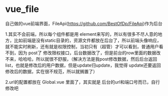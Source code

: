 # vue_file
自己做的vue前端界面，FileApi(https://github.com/BestOfDp/FileApi)作为后台

1.其实不会前端，所以每个组件都是用 element来写的，所以有很多不尽人意的地方，比如前端是没有static目录的，资源文件都放在后台了，所以前端头像响应，就不能实时刷新，还有就是权限控制，当初只有（超管）才可以看到，普通用户看不到，因为 post了 修改限权接口，后台数据改了，但是前台的row里面的数据改不来，哈哈哈，所以就很不舒服，（解决方法是我post修改数据，然后后台返回list，也就是修改后的用户数据，但是update归update，我觉得 update还要返回修改后的数据，实在很不规范，所以就搁置了）

2.url的配置都放在 Global.vue 里面了，其实就是 后台的url和端口号而已，自行修改吧
